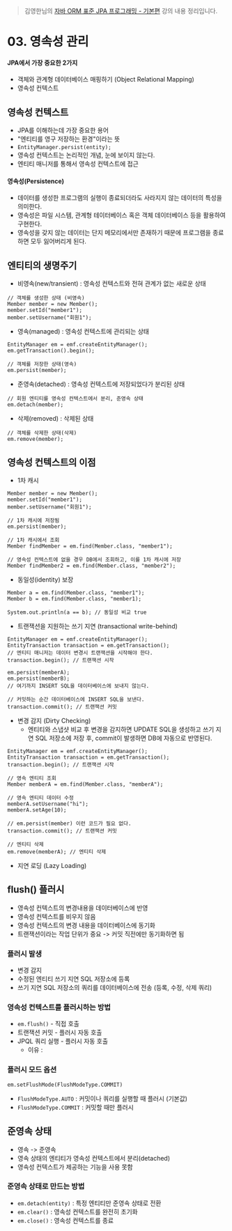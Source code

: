 > 김영한님의 [자바 ORM 표준 JPA 프로그래밍 - 기본편](https://www.inflearn.com/course/ORM-JPA-Basic) 강의 내용 정리입니다.

# 03. 영속성 관리
#### JPA에서 가장 중요한 2가지
- 객체와 관계형 데이터베이스 매핑하기 (Object Relational Mapping)
- 영속성 컨텍스트

## 영속성 컨텍스트
- JPA를 이해하는데 가장 중요한 용어
- "엔티티를 영구 저장하는 환경"이라는 뜻
- `EntityManager.persist(entity);`
- 영속성 컨텍스트는 논리적인 개념, 눈에 보이지 않는다.
- 엔티티 매니저를 통해서 영속성 컨텍스트에 접근

#### 영속성(Persistence)
- 데이터를 생성한 프로그램의 실행이 종료되더라도 사라지지 않는 데이터의 특성을 의미한다.
- 영속성은 파일 시스템, 관계형 테이터베이스 혹은 객체 데이터베이스 등을 활용하여 구현한다.
- 영속성을 갖지 않는 데이터는 단지 메모리에서만 존재하기 때문에 프로그램을 종료하면 모두 잃어버리게 된다.

## 엔티티의 생명주기
- 비영속(new/transient) : 영속성 컨텍스트와 전혀 관계가 없는 새로운 상태
```
// 객체를 생성한 상태 (비영속)
Member member = new Member();
member.setId("member1");
member.setUsername("회원1");
```
- 영속(managed) : 영속성 컨텍스트에 관리되는 상태
```
EntityManager em = emf.createEntityManager();
em.getTransaction().begin();

// 객체를 저장한 상태(영속)
em.persist(member);
```
- 준영속(detached) : 영속성 컨텍스트에 저장되었다가 분리된 상태
```
// 회원 엔티티를 영속성 컨텍스트에서 분리, 준영속 상태
em.detach(member);
```
- 삭제(removed) : 삭제된 상태
```
// 객체를 삭제한 상태(삭제)
em.remove(member);
```

## 영속성 컨텍스트의 이점
- 1차 캐시
```
Member member = new Member();
member.setId("member1");
member.setUsername("회원1");

// 1차 캐시에 저장됨
em.persist(member);

// 1차 캐시에서 조회
Member findMember = em.find(Member.class, "member1");

// 영속성 컨텍스트에 없을 경우 DB에서 조회하고, 이를 1차 캐시에 저장
Member findMember2 = em.find(Member.class, "member2");
```
- 동일성(identity) 보장
```
Member a = em.find(Member.class, "member1");
Member b = em.find(Member.class, "member1);

System.out.println(a == b); // 동일성 비교 true
```
- 트랜잭션을 지원하는 쓰기 지연 (transactional write-behind)
```
EntityManager em = emf.createEntityManager();
EntityTransaction transaction = em.getTransaction();
// 엔티티 매니저는 데이터 변경시 트랜잭션을 시작해야 한다.
transaction.begin(); // 트랜잭션 시작

em.persist(memberA);
em.persist(memberB);
// 여기까지 INSERT SQL을 데이터베이스에 보내지 않는다.

// 커밋하는 순간 데이터베이스에 INSERT SQL을 보낸다.
transaction.commit(); // 트랜잭션 커밋
```
- 변경 감지 (Dirty Checking)
  - 엔티티와 스냅샷 비교 후 변경을 감지하면 UPDATE SQL을 생성하고 쓰기 지연 SQL 저장소에 저장 후, commit이 발생하면 DB에 자동으로 반영된다.
```
EntityManager em = emf.createEntityManager();
EntityTransaction transaction = em.getTransaction();
transaction.begin(); // 트랜잭션 시작

// 영속 엔티티 조회
Member memberA = em.find(Member.class, "memberA");

// 영속 엔티티 데이터 수정
memberA.setUsername("hi");
memberA.setAge(10);

// em.persist(member) 이런 코드가 필요 없다.
transaction.commit(); // 트랜잭션 커밋

// 엔티티 삭제
em.remove(memberA); // 엔티티 삭제
```
- 지연 로딩 (Lazy Loading)

## flush() 플러시
- 영속성 컨텍스트의 변경내용을 데이터베이스에 반영
- 영속성 컨텍스트를 비우지 않음
- 영속성 컨텍스트의 변경 내용을 데이터베이스에 동기화
- 트랜잭션이라는 작업 단위가 중요 -> 커밋 직전에만 동기화하면 됨

### 플러시 발생
- 변경 감지
- 수정된 엔티티 쓰기 지연 SQL 저장소에 등록
- 쓰기 지연 SQL 저장소의 쿼리를 데이터베이스에 전송 (등록, 수정, 삭제 쿼리)

### 영속성 컨텍스트를 플러시하는 방법
- `em.flush()` - 직접 호출
- 트랜잭션 커밋 - 플러시 자동 호출
- JPQL 쿼리 실행 - 플러시 자동 호출
  - 이유 : 

### 플러시 모드 옵션
```
em.setFlushMode(FlushModeType.COMMIT)
```
- `FlushModeType.AUTO` : 커밋이나 쿼리를 실행할 때 플러시 (기본값)
- `FlushModeType.COMMIT` : 커밋할 때만 플러시

## 준영속 상태
- 영속 -> 준영속
- 영속 상태의 엔티티가 영속성 컨텍스트에서 분리(detached)
- 영속성 컨텍스트가 제공하는 기능을 사용 못함

### 준영속 상태로 만드는 방법
- `em.detach(entity)` : 특정 엔티티만 준영속 상태로 전환
- `em.clear()` : 영속성 컨텍스트를 완전히 초기화
- `em.close()` : 영속성 컨텍스트를 종료
